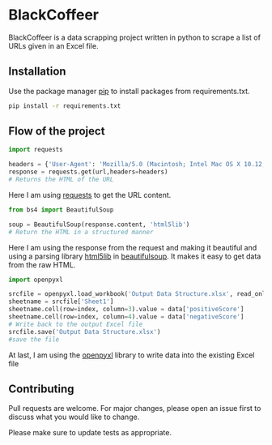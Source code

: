 # BlackCoffeer

BlackCoffeer is a data scrapping project written in python to scrape a list of URLs given in an Excel file.

## Installation

Use the package manager [pip](https://pip.pypa.io/en/stable/) to install packages from requirements.txt.

```bash
pip install -r requirements.txt
```

## Flow of the project
```python
import requests

headers = {'User-Agent': 'Mozilla/5.0 (Macintosh; Intel Mac OS X 10.12; rv:55.0) Gecko/20100101 Firefox/55.0'}
response = requests.get(url,headers=headers)
# Returns the HTML of the URL
```
Here I am using [requests](https://pypi.org/project/requests/) to get the URL content.

```python
from bs4 import BeautifulSoup

soup = BeautifulSoup(response.content, 'html5lib')
# Return the HTML in a structured manner
```
Here I am using the response from the request and making it beautiful and using a parsing library [html5lib](https://pypi.org/project/html5lib/) in [beautifulsoup](https://www.crummy.com/software/BeautifulSoup/bs4/doc/). It makes it easy to get data from the raw HTML.

```python
import openpyxl

srcfile = openpyxl.load_workbook('Output Data Structure.xlsx', read_only=False, keep_vba=True)
sheetname = srcfile['Sheet1']
sheetname.cell(row=index, column=3).value = data['positiveScore']
sheetname.cell(row=index, column=4).value = data['negativeScore']
# Write back to the output Excel file 
srcfile.save('Output Data Structure.xlsx')
#save the file
```
At last, I am using the [openpyxl](https://pypi.org/project/openpyxl/) library to write data into the existing Excel file
## Contributing
Pull requests are welcome. For major changes, please open an issue first to discuss what you would like to change.

Please make sure to update tests as appropriate.
